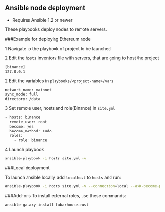 ## Ansible node deployment

- Requires Ansible 1.2 or newer

These playbooks deploy nodes to remote servers. 

###Example for deploying Ethereum node

1 Navigate to the playbook of project to be launched

2 Edit the `hosts` inventory file with servers, that are going to host the project
```sh
[binance]
127.0.0.1
```

2 Edit the variables in `playbooks/<project-name>/vars`
```sh
network_name: mainnet
sync_mode: full
directory: /data
```

3 Set remote user, hosts and role(Binance) in `site.yml` 
```sh
- hosts: binance
  remote_user: root
  become: yes
  become_method: sudo
  roles:
    - role: binance
```

4 Launch playbook 
```sh
ansible-playbook -i hosts site.yml -v
```

###Local deployment 

To launch ansible locally, add `localhost` to `hosts` and run: 
```sh
ansible-playbook -i hosts site.yml -v --connection=local --ask-become-pass
```

###Add-ons
To install external roles, use these commands:
```sh
ansible-galaxy install fubarhouse.rust
```